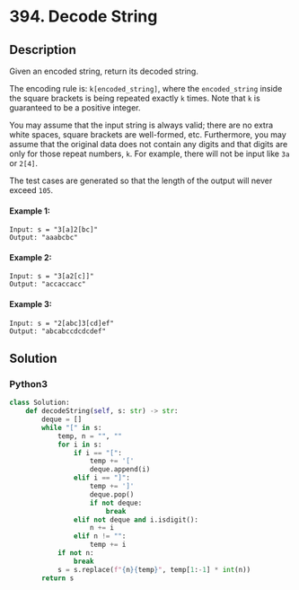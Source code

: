 # 394. Decode String

## Description
Given an encoded string, return its decoded string.

The encoding rule is: `k[encoded_string]`, where the `encoded_string` inside the square brackets is being repeated exactly `k` times. Note that `k` is guaranteed to be a positive integer.

You may assume that the input string is always valid; there are no extra white spaces, square brackets are well-formed, etc. Furthermore, you may assume that the original data does not contain any digits and that digits are only for those repeat numbers, `k`. For example, there will not be input like `3a` or `2[4]`.

The test cases are generated so that the length of the output will never exceed `105`.

#### Example 1:
```
Input: s = "3[a]2[bc]"
Output: "aaabcbc"
```

#### Example 2:
```
Input: s = "3[a2[c]]"
Output: "accaccacc"
```

#### Example 3:
```
Input: s = "2[abc]3[cd]ef"
Output: "abcabccdcdcdef"
```


## Solution

### Python3
```python
class Solution:
    def decodeString(self, s: str) -> str:
        deque = []
        while "[" in s:
            temp, n = "", ""
            for i in s:
                if i == "[":
                    temp += '['
                    deque.append(i)
                elif i == "]":
                    temp += ']'
                    deque.pop()
                    if not deque:
                        break
                elif not deque and i.isdigit():
                    n += i
                elif n != "":
                    temp += i
            if not n:
                break
            s = s.replace(f"{n}{temp}", temp[1:-1] * int(n))
        return s
```